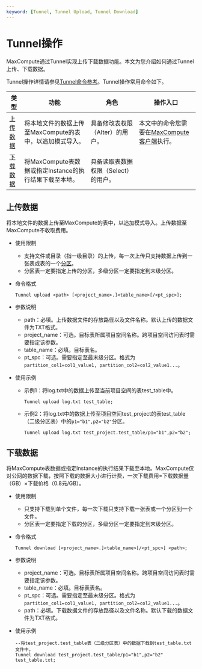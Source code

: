 ```yaml
---
keyword: [Tunnel, Tunnel Upload, Tunnel Download]
---
```


# Tunnel操作

MaxCompute通过Tunnel实现上传下载数据功能。本文为您介绍如何通过Tunnel上传、下载数据。

Tunnel操作详情请参见[Tunnel命令参考](/cn.zh-CN/开发/数据上传下载/使用Tunnel命令上传下载数据/Tunnel命令参考.md)。Tunnel操作常用命令如下。

|类型|功能|角色|操作入口|
|--|--|--|----|
|[上传数据](#section_51k_3og_7yg)|将本地文件的数据上传至MaxCompute的表中，以追加模式导入。|具备修改表权限（Alter）的用户。|本文中的命令您需要在[MaxCompute客户端](/cn.zh-CN/工具及下载/客户端.md)执行。|
|[下载数据](#section_ypo_l7f_h7k)|将MaxCompute表数据或指定Instance的执行结果下载至本地。|具备读取表数据权限（Select）的用户。|

## 上传数据

将本地文件的数据上传至MaxCompute的表中，以追加模式导入。上传数据至MaxCompute不收取费用。

-   使用限制
    -   支持文件或目录（指一级目录）的上传，每一次上传只支持数据上传到一张表或表的一个[分区](/cn.zh-CN/开发/SQL及函数/DDL语句/分区和列操作.md)。
    -   分区表一定要指定上传的分区，多级分区一定要指定到末级分区。
-   命令格式

    ```
    Tunnel upload <path> [<project_name>.]<table_name>[/<pt_spc>];
    ```

-   参数说明
    -   path：必填。上传数据文件的存放路径以及文件名称。默认上传的数据文件为TXT格式。
    -   project\_name：可选。目标表所属项目空间名称。跨项目空间访问表时需要指定该参数。
    -   table\_name：必填。目标表名。
    -   pt\_spc：可选。需要指定至最末级分区。格式为`partition_col1=col1_value1, partition_col2=col2_value1...`。
-   使用示例
    -   示例1：将log.txt中的数据上传至当前项目空间的表test\_table中。

        ```
        Tunnel upload log.txt test_table;
        ```

    -   示例2：将log.txt中的数据上传至项目空间test\_project的表test\_table（二级分区表）中的`p1="b1",p2="b2"`分区。

        ```
        Tunnel upload log.txt test_project.test_table/p1="b1",p2="b2";
        ```


## 下载数据

将MaxCompute表数据或指定Instance的执行结果下载至本地。MaxCompute仅对公网的数据下载，按照下载的数据大小进行计费，一次下载费用=下载数据量（GB）×下载价格（0.8元/GB）。

-   使用限制
    -   只支持下载到单个文件，每一次下载只支持下载一张表或一个分区到一个文件。
    -   分区表一定要指定下载的分区，多级分区一定要指定到末级分区。
-   命令格式

    ```
    Tunnel download [<project_name>.]<table_name>[/<pt_spc>] <path>;
    ```

-   参数说明
    -   project\_name：可选。目标表所属项目空间名称。跨项目空间访问表时需要指定该参数。
    -   table\_name：必填。目标表表名。
    -   pt\_spc：可选。需要指定至最末级分区。格式为`partition_col1=col1_value1, partition_col2=col2_value1...`。
    -   path：必填。下载数据文件的存放路径以及文件名称。默认下载的数据文件为TXT格式。
-   使用示例

    ```
    --将test_project.test_table表（二级分区表）中的数据下载到test_table.txt文件中。
    Tunnel download test_project.test_table/p1="b1",p2="b2" test_table.txt;
    ```


